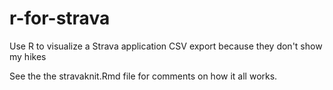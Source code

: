 # r-for-strava
Use R to visualize a Strava application CSV export because they don't show my hikes

See the the stravaknit.Rmd file for comments on how it all works. 
